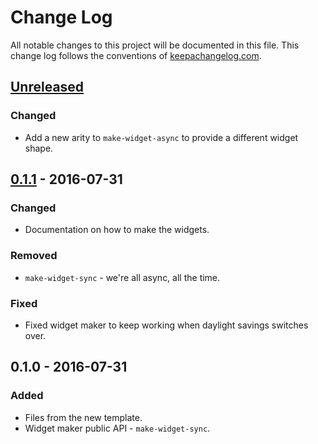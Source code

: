 # Change Log
All notable changes to this project will be documented in this file. This change log follows the conventions of [keepachangelog.com](http://keepachangelog.com/).

## [Unreleased]
### Changed
- Add a new arity to `make-widget-async` to provide a different widget shape.

## [0.1.1] - 2016-07-31
### Changed
- Documentation on how to make the widgets.

### Removed
- `make-widget-sync` - we're all async, all the time.

### Fixed
- Fixed widget maker to keep working when daylight savings switches over.

## 0.1.0 - 2016-07-31
### Added
- Files from the new template.
- Widget maker public API - `make-widget-sync`.

[Unreleased]: https://github.com/your-name/reddit-to-org/compare/0.1.1...HEAD
[0.1.1]: https://github.com/your-name/reddit-to-org/compare/0.1.0...0.1.1
